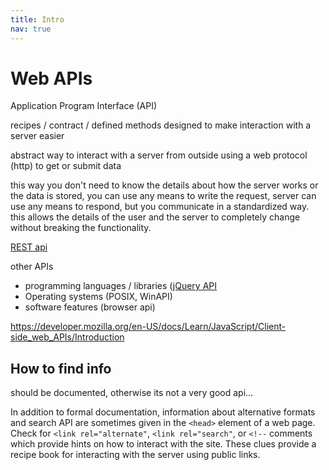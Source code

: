 ```yaml
---
title: Intro
nav: true
---
```


# Web APIs

Application Program Interface (API)

recipes / contract / defined methods designed to make interaction with a server easier 

abstract way to interact with a server from outside using a web protocol (http) to get or submit data

this way you don't need to know the details about how the server works or the data is stored,
you can use any means to write the request,
server can use any means to respond,
but you communicate in a standardized way.
this allows the details of the user and the server to completely change without breaking the functionality.

[REST api](https://en.wikipedia.org/wiki/Representational_state_transfer)

other APIs 
- programming languages / libraries ([jQuery API](https://api.jquery.com/)
- Operating systems (POSIX, WinAPI)
- software features (browser api)

https://developer.mozilla.org/en-US/docs/Learn/JavaScript/Client-side_web_APIs/Introduction

## How to find info

should be documented, otherwise its not a very good api...

In addition to formal documentation, information about alternative formats and search API are sometimes given in the `<head>` element of a web page. Check for `<link rel="alternate"`, `<link rel="search"`, or `<!--` comments which provide hints on how to interact with the site. These clues provide a recipe book for interacting with the server using public links.
